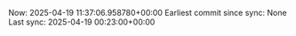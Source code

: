Now: 2025-04-19 11:37:06.958780+00:00 Earliest commit since sync: None Last sync: 2025-04-19 00:23:00+00:00
